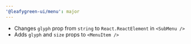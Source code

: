```yaml
---
'@leafygreen-ui/menu': major
---
```


- Changes `glyph` prop from `string` to `React.ReactElement` in `<SubMenu />` 
- Adds `glyph` and `size` props to `<MenuItem />`
